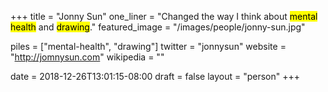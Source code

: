 +++
title = "Jonny Sun"
one_liner = "Changed the way I think about <mark>mental health</mark> and <mark>drawing</mark>."
featured_image = "/images/people/jonny-sun.jpg" 

piles = ["mental-health", "drawing"]
twitter = "jonnysun"
website = "http://jomnysun.com"
wikipedia = ""

date = 2018-12-26T13:01:15-08:00
draft = false
layout = "person"
+++


